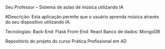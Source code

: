 Seu Professor – Sistema de aulas de música utilizando IA

#Descrição:
Esta aplicação permite que o usuário aprenda música através do seu dispositivo utilizando IA.


Tecnologias:
Back-End: Flask
Front-End: React
Banco de dados: MongoDB

Repositório do projeto do curso Prática Profissional em AD
